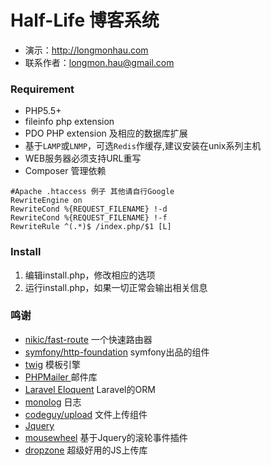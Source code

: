 # Half-Life 博客系统
- 演示：<http://longmonhau.com>
- 联系作者：<longmon.hau@gmail.com>

### Requirement
- PHP5.5+
- fileinfo php extension
- PDO PHP extension 及相应的数据库扩展
- 基于`LAMP`或`LNMP`，可选`Redis`作缓存,建议安装在unix系列主机
- WEB服务器必须支持URL重写
- Composer 管理依赖
```
#Apache .htaccess 例子 其他请自行Google
RewriteEngine on
RewriteCond %{REQUEST_FILENAME} !-d
RewriteCond %{REQUEST_FILENAME} !-f
RewriteRule ^(.*)$ /index.php/$1 [L]
```

### Install
1. 编辑install.php，修改相应的选项
2. 运行install.php，如果一切正常会输出相关信息


### 鸣谢
- [nikic/fast-route](https://github.com/nikic/FastRoute) 	一个快速路由器
- [symfony/http-foundation](https://github.com/symfony/http-foundation) symfony出品的组件
- [twig](http://twig.sensiolabs.org) 	模板引擎
- [PHPMailer ](https://github.com/PHPMailer/PHPMailer)	邮件库
- [Laravel Eloquent](https://github.com/illuminate/database) Laravel的ORM
- [monolog](https://github.com/Seldaek/monolog) 日志
- [codeguy/upload](https://github.com/brandonsavage/Upload) 文件上传组件
- [Jquery](http://www.jquery.com)
- [mousewheel](https://github.com/jquery/jquery-mousewheel) 基于Jquery的滚轮事件插件
- [dropzone](http://www.dropzonejs.com/) 超级好用的JS上传库